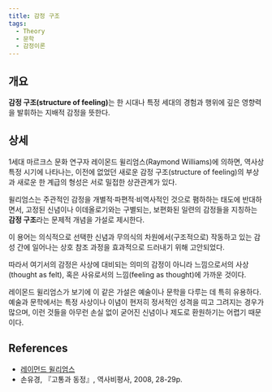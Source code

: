 ```yaml
---
title: 감정 구조
tags:
  - Theory
  - 문학
  - 감정이론
---
```


## 개요
<strong>감정 구조(structure of feeling)</strong>는 한 시대나 특정 세대의 경험과 행위에 깊은 영향력을 발휘하는 지배적 감정을 뜻한다.

## 상세
1세대 마르크스 문화 연구자 레이몬드 윌리엄스(Raymond Williams)에 의하면, 역사상 특정 시기에 나타나는, 이전에 없었던 새로운 감정 구조(structure of feeling)의 부상과 새로운 한 계급의 형성은 서로 밀접한 상관관계가 있다.

윌리엄스는 주관적인 감정을 개별적·파편적·비역사적인 것으로 폄하하는 태도에 반대하면서, 고정된 신념이나 이데올로기와는 구별되는, 보편화된 일련의 감정들을 지칭하는 <strong>감정 구조</strong>라는 문제적 개념을 가설로 제시한다.

이 용어는 의식적으로 선택한 신념과 무의식의 차원에서(구조적으로) 작동하고 있는 감성 간에 일어나는 상호 참조 과정을 효과적으로 드러내기 위해 고안되었다.

따라서 여기서의 감정은 사상에 대비되는 의미의 감정이 아니라 느낌으로서의 사상(thought as felt), 혹은 사유로서의 느낌(feeling as thought)에 가까운 것이다.

레이몬드 윌리엄스가 보기에 이 같은 가설은 예술이나 문학을 다루는 데 특히 유용하다. 예술과 문학에서는 특정 사상이나 이념이 현저히 정서적인 성격을 띠고 그려지는 경우가 많으며, 이런 것들을 아무런 손실 없이 굳어진 신념이나 제도로 환원하기는 어렵기 때문이다.

## References
- [레이먼드 윌리엄스](https://ko.wikipedia.org/wiki/레이먼드_윌리엄스)
- 손유경, 『고통과 동정』, 역사비평사, 2008, 28-29p.